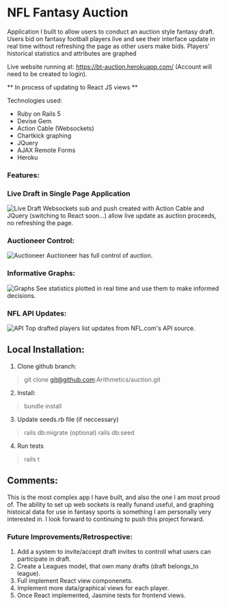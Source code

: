 # NFL Fantasy Auction

Application I built to allow users to conduct an auction style fantasy draft. Users bid on fantasy football players live and see their interface update in real time without refreshing the page as other users make bids. Players' historical statistics and attributes are graphed 

Live website running at: https://bt-auction.herokuapp.com/ (Account will need to be created to login).

** In process of updating to React JS views **

Technologies used:
* Ruby on Rails 5
* Devise Gem 
* Action Cable (Websockets)
* Chartkick graphing
* JQuery
* AJAX Remote Forms
* Heroku


### Features:

### Live Draft in Single Page Application
![Live Draft](https://i.imgur.com/NynAoqs.png)
Websockets sub and push created with Action Cable and JQuery (switching to React soon...) allow live update as auction proceeds, no refreshing the page.

### Auctioneer Control:
![Auctioneer](https://i.imgur.com/knBAtvv.png)
Auctioneer has full control of auction.

### Informative Graphs:
![Graphs](https://i.imgur.com/OKvaaTi.png)
See statistics plotted in real time and use them to make informed decisions. 

### NFL API Updates:
![API](https://i.imgur.com/2jx9FpF.png)
Top drafted players list updates from NFL.com's API source.


## Local Installation:

1. Clone github branch:
> git clone git@github.com:Arithmetics/auction.git

2. Install:
> bundle install

3. Update seeds.rb file (if neccessary)
> rails db:migrate
(optional)
> rails db:seed

4. Run tests
> rails t

## Comments:

This is the most complex app I have built, and also the one I am most proud of. The ability to set up web sockets is really funand useful, and graphing histoical data for use in fantasy sports is something I am personally very interested in. I look forward to continuing to push this project forward. 


### Future Improvements/Retrospective:

1. Add a system to invite/accept draft invites to controll what users can participate in draft.
2. Create a Leagues model, that own many drafts (draft belongs_to league).
3. Full implement React view componenets. 
4. Implement more data/graphical views for each player.
5. Once React implemented, Jasmine tests for frontend views.

